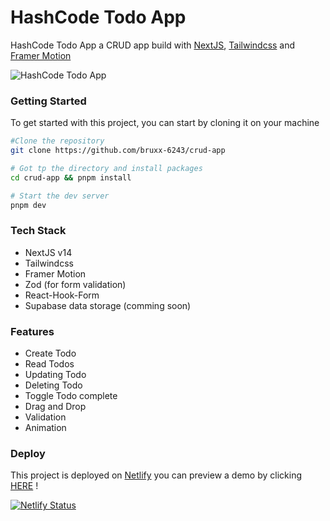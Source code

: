 # HashCode Todo App

HashCode Todo App a CRUD app build with [NextJS](nextjs.org), [Tailwindcss](https://tailwindcss.com/) and [Framer Motion](https://www.framer.com/motion/)

![HashCode Todo App](https://github.com/bruxx-6243/crud-app/assets/81830567/582c533a-8d1c-4a27-8e23-eae5184f8ab9)

### Getting Started

To get started with this project, you can start by cloning it on your machine

```bash
#Clone the repository
git clone https://github.com/bruxx-6243/crud-app

# Got tp the directory and install packages
cd crud-app && pnpm install

# Start the dev server
pnpm dev
```

### Tech Stack

- NextJS v14
- Tailwindcss
- Framer Motion
- Zod (for form validation)
- React-Hook-Form
- Supabase data storage (comming soon)

### Features

- Create Todo
- Read Todos
- Updating Todo
- Deleting Todo
- Toggle Todo complete
- Drag and Drop
- Validation
- Animation

### Deploy

This project is deployed on [Netlify](netlify.com) you can preview a demo by clicking [HERE](https://brx-hashcode-crud-app.netlify.app/) !

[![Netlify Status](https://api.netlify.com/api/v1/badges/c9dea504-84f6-4348-92aa-a11e786c61e4/deploy-status)](https://app.netlify.com/sites/brx-hashcode-crud-app/deploys)
